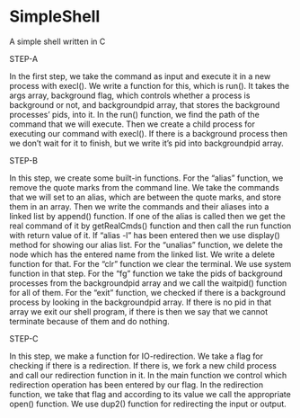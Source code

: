 # SimpleShell
A simple shell written in C

STEP-A

In the first step, we take the command as input and execute it in a new process with execl(). We write a function for this, which is run(). It takes the args array, background flag, which controls whether a process is background or not, and backgroundpid array, that stores the background processes’ pids, into it.
In the run() function, we find the path of the command that we will execute. Then we create a child process for executing our command with execl(). If there is a background process then we don’t wait for it to finish, but we write it’s pid into backgroundpid array.

STEP-B

In this step, we create some built-in functions.
For the “alias” function, we remove the quote marks from the command line. We take the commands that we will set to an alias, which are between the quote marks, and store them in an array. Then we write the commands and their aliases into a linked list by append() function. If one of the alias is called then we get the real command of it by getRealCmds() function and then call the run function with return value of it.
If “alias -l” has been entered then we use display() method for showing our alias list.
For the “unalias” function, we delete the node which has the entered name from the linked list. We write a delete function for that.
For the “clr” function we clear the terminal. We use system function in that step.
For the “fg” function we take the pids of background processes from the backgroundpid array and we call the waitpid() function for all of them.
For the “exit” function, we checked if there is a background process by looking in the backgroundpid array. If there is no pid in that array we exit our shell program, if there is then we say that we cannot terminate because of them and do nothing.

STEP-C

In this step, we make a function for IO-redirection. We take a flag for checking if there is a redirection. If there is, we fork a new child process and call our redirection function in it.
In the main function we control which redirection operation has been entered by our flag. In the redirection function, we take that flag and according to its value we call the appropriate open() function. We use dup2() function for redirecting the input or output.
 
